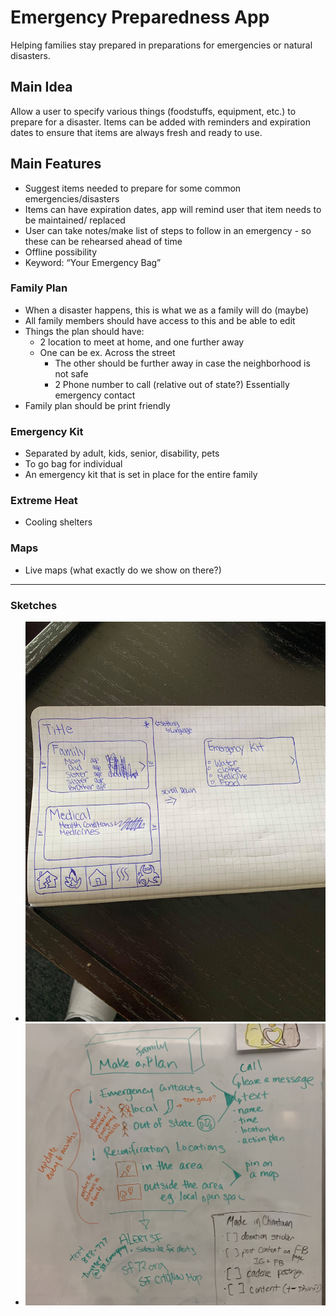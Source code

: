 # Emergency Preparedness App

Helping families stay prepared in preparations for emergencies or natural disasters.

## Main Idea

Allow a user to specify various things (foodstuffs, equipment, etc.) to prepare for a disaster. Items can be added with reminders and expiration dates to ensure that items are always fresh and ready to use.

## Main Features

- Suggest items needed to prepare for some common emergencies/disasters
- Items can have expiration dates, app will remind user that item needs to be maintained/ replaced
- User can take notes/make list of steps to follow in an emergency - so these can be rehearsed ahead of time
- Offline possibility
- Keyword: “Your Emergency Bag”

### Family Plan

- When a disaster happens, this is what we as a family will do (maybe)
- All family members should have access to this and be able to edit
- Things the plan should have:
  - 2 location to meet at home, and one further away
  - One can be ex. Across the street
    - The other should be further away in case the neighborhood is not safe
    - 2 Phone number to call (relative out of state?) Essentially emergency contact
- Family plan should be print friendly

### Emergency Kit

- Separated by adult, kids, senior, disability, pets
- To go bag for individual
- An emergency kit that is set in place for the entire family

### Extreme Heat

- Cooling shelters

### Maps

- Live maps (what exactly do we show on there?)

---

### Sketches

* ![App Sketch](spec/2020_04_12_PreparednessSketch.jpg)
* ![Preparedness App Sketch](spec/PreparednessAppSketch.jpg)

